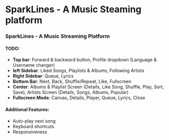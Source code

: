 # SparkLines - A Music Steaming platform

### SparkLines - A Music Streaming Platform

#### TODO:

- **Top bar**: Forward & backward button, Profile dropdown (Language & Username changer)
- **left Sidebar**: Liked Songs, Playlists & Albums, Following Artists
- **Right Sidebar**: Queue, Lyrics
- **Bottom Bar**: Next, Back, Shuffle/Repeat, Like, Fullscreen
- **Center**: Albums & Playlist Screen (Details, Like Song, Shuffle, Play, Sort, Save), Artists Screen (Details, Songs, Albums, Popular)
- **Fullscreen Mode**: Canvas, Details, Player, Queue, Lyrics, Close

#### Additional Features:
- Auto-play next song
- Keyboard shortcuts
- Responsiveness
